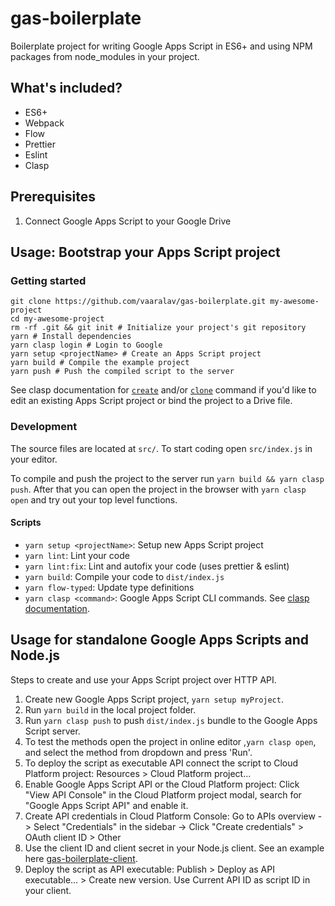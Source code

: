 # gas-boilerplate

Boilerplate project for writing Google Apps Script in ES6+ and using NPM packages from node_modules in your project.

## What's included?

- ES6+
- Webpack
- Flow
- Prettier
- Eslint
- Clasp

## Prerequisites

1. Connect Google Apps Script to your Google Drive

## Usage: Bootstrap your Apps Script project

### Getting started

```shell
git clone https://github.com/vaaralav/gas-boilerplate.git my-awesome-project
cd my-awesome-project
rm -rf .git && git init # Initialize your project's git repository
yarn # Install dependencies
yarn clasp login # Login to Google
yarn setup <projectName> # Create an Apps Script project
yarn build # Compile the example project
yarn push # Push the compiled script to the server
```

See clasp documentation for [`create`](https://github.com/google/clasp#create) and/or [`clone`](https://github.com/google/clasp#clone) command if you'd like to edit an existing Apps Script project or bind the project to a Drive file.

### Development

The source files are located at `src/`. To start coding open `src/index.js` in your editor.

To compile and push the project to the server run `yarn build && yarn clasp push`.
After that you can open the project in the browser with `yarn clasp open` and try out your top level functions.

#### Scripts

- `yarn setup <projectName>`: Setup new Apps Script project
- `yarn lint`: Lint your code
- `yarn lint:fix`: Lint and autofix your code (uses prettier & eslint)
- `yarn build`: Compile your code to `dist/index.js`
- `yarn flow-typed`: Update type definitions
- `yarn clasp <command>`: Google Apps Script CLI commands. See [clasp documentation](https://github.com/google/clasp#commands).

## Usage for standalone Google Apps Scripts and Node.js

Steps to create and use your Apps Script project over HTTP API.

1. Create new Google Apps Script project, `yarn setup myProject`.
1. Run `yarn build` in the local project folder.
1. Run `yarn clasp push` to push `dist/index.js` bundle to the Google Apps Script server.
1. To test the methods open the project in online editor ,`yarn clasp open`, and select the method from dropdown and press 'Run'.
1. To deploy the script as executable API connect the script to Cloud Platform project: Resources > Cloud Platform project...
1. Enable Google Apps Script API or the Cloud Platform project: Click "View API Console" in the Cloud Platform project modal, search for "Google Apps Script API" and enable it.
1. Create API credentials in Cloud Platform Console: Go to APIs overview -> Select "Credentials" in the sidebar -> Click "Create credentials" > OAuth client ID > Other
1. Use the client ID and client secret in your Node.js client. See an example here [gas-boilerplate-client](https://github.com/vaaralav/gas-boilerplate-client).
1. Deploy the script as API executable: Publish > Deploy as API executable... > Create new version. Use Current API ID as script ID in your client.
